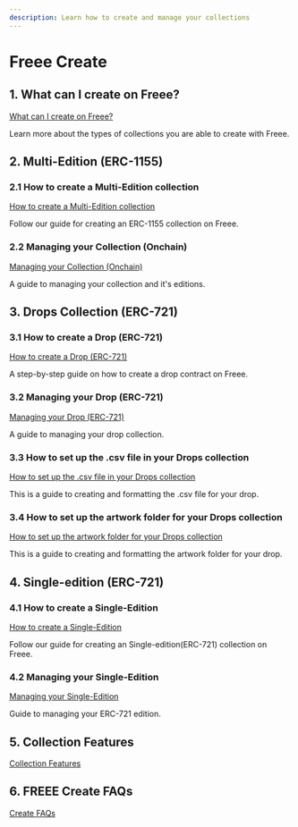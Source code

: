 ```yaml
---
description: Learn how to create and manage your collections
---
```


# Freee Create

## 1. What can I create on Freee?

[What can I create on Freee?](<What can I create on Freee.md>)

Learn more about the types of collections you are able to create with Freee.

## 2. Multi-Edition (ERC-1155)

### 2.1 How to create a Multi-Edition collection

[How to create a Multi-Edition collection](how-to-create-a-multi-edition/how-to-create-a-multi-edition.md)

Follow our guide for creating an ERC-1155 collection on Freee.

### 2.2 Managing your Collection (Onchain)

[Managing your Collection (Onchain)](how-to-create-a-multi-edition/managing-your-collection-onchain.md)

A guide to managing your collection and it's editions.

## 3. Drops Collection (ERC-721)

### 3.1 How to create a Drop (ERC-721)

[How to create a Drop (ERC-721)](how-to-create-a-drop-erc-721/how-to-create-a-drop-erc-721.md)

A step-by-step guide on how to create a drop contract on Freee.

### 3.2 Managing your Drop (ERC-721)

[Managing your Drop (ERC-721)](how-to-create-a-drop-erc-721/managing-your-drop-erc-721.md)

A guide to managing your drop collection.

### 3.3 How to set up the .csv file in your Drops collection

[How to set up the .csv file in your Drops collection](how-to-create-a-drop-erc-721/how-to-set-up-the-.csv-file-in-your-drops-collection.md)

This is a guide to creating and formatting the .csv file for your drop.

### 3.4 How to set up the artwork folder for your Drops collection

[How to set up the artwork folder for your Drops collection](how-to-create-a-drop-erc-721/how-to-set-up-the-artwork-folder-for-your-drops-collection.md)

This is a guide to creating and formatting the artwork folder for your drop.

## 4. Single-edition (ERC-721)

### 4.1 How to create a Single-Edition

[How to create a Single-Edition](how-to-create-a-edition/how-to-create-a-edition.md)

Follow our guide for creating an Single-edition(ERC-721) collection on Freee.

### 4.2 Managing your Single-Edition

[Managing your Single-Edition](how-to-create-a-edition/managing-your-edition-erc-721.md)

Guide to managing your ERC-721 edition.

## 5. Collection Features

[Collection Features](broken-reference)

## 6. FREEE Create FAQs

[Create FAQs](broken-reference)
